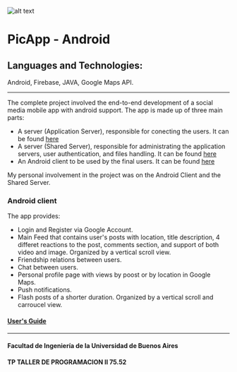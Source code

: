 ![alt text](https://github.com/marcossch/PicAppAndroid/blob/master/app/src/main/res/mipmap-xxxhdpi/ic_launcher.png)

# PicApp - Android
## Languages and Technologies: 
Android, Firebase, JAVA, Google Maps API.

---
The complete project involved the end-to-end development of a social media mobile app with android support. 
The app is made up of three main parts:
* A server (Application Server), responsible for conecting the users. It can be found [here](https://github.com/RodrigoDeRosa/PicappAppServer)
* A server (Shared Server), responsible for administrating the application servers, user authentication, and files handling. It can be found [here](https://github.com/marcossch/PicAppSharedServer)
* An Android client to be used by the final users. It can be found [here](https://github.com/marcossch/PicAppAndroid)

My personal involvement in the project was on the Android Client and the Shared Server.

### Android client

The app provides:
* Login and Register via Google Account.
* Main Feed that contains user's posts with location, title description, 4 differet reactions to the post, comments section, and support of both video and image. Organized by a vertical scroll view.
* Friendship relations between users.
* Chat between users.
* Personal profile page with views by poost or by location in Google Maps.
* Push notifications.
* Flash posts of a shorter duration. Organized by a vertical scroll and carroucel view.

#### [User's Guide](https://docs.google.com/document/d/1RgifHkKI69chQkqnWnu6Eg7BB4z2CfkMCMQ7Paa-WUU/edit?usp=sharing)

---

#### Facultad de Ingeniería de la Universidad de Buenos Aires
#### TP TALLER DE PROGRAMACION II 75.52
